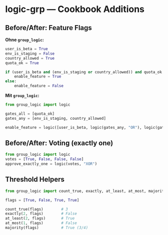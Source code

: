 
# logic-grp — Cookbook Additions

## Before/After: Feature Flags
**Ohne `group_logic`:**
```python
user_is_beta = True
env_is_staging = False
country_allowed = True
quota_ok = True

if (user_is_beta and (env_is_staging or country_allowed)) and quota_ok:
    enable_feature = True
else:
    enable_feature = False
```
**Mit `group_logic`:**
```python
from group_logic import logic

gates_all = [quota_ok]
gates_any = [env_is_staging, country_allowed]

enable_feature = logic([user_is_beta, logic(gates_any, "OR"), logic(gates_all, "AND")], "AND")
```

## Before/After: Voting (exactly one)
```python
from group_logic import logic
votes = [True, False, False, False]
approve_exactly_one = logic(votes, "XOR")
```

## Threshold Helpers
```python
from group_logic import count_true, exactly, at_least, at_most, majority

flags = [True, False, True, True]

count_true(flags)        # 3
exactly(2, flags)        # False
at_least(2, flags)       # True
at_most(1, flags)        # False
majority(flags)          # True (3/4)
```

